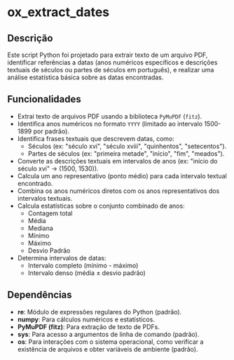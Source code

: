 # ox_extract_dates

## Descrição

Este script Python foi projetado para extrair texto de um arquivo PDF, identificar referências a datas (anos numéricos específicos e descrições textuais de séculos ou partes de séculos em português), e realizar uma análise estatística básica sobre as datas encontradas.

## Funcionalidades

* Extrai texto de arquivos PDF usando a biblioteca `PyMuPDF` (`fitz`).
* Identifica anos numéricos no formato `YYYY` (limitado ao intervalo 1500-1899 por padrão).
* Identifica frases textuais que descrevem datas, como:
    * Séculos (ex: "século xvi", "século xviii", "quinhentos", "setecentos").
    * Partes de séculos (ex: "primeira metade", "início", "fim", "meados").
* Converte as descrições textuais em intervalos de anos (ex: "início do século xvi" -> (1500, 1530)).
* Calcula um ano representativo (ponto médio) para cada intervalo textual encontrado.
* Combina os anos numéricos diretos com os anos representativos dos intervalos textuais.
* Calcula estatísticas sobre o conjunto combinado de anos:
    * Contagem total
    * Média
    * Mediana
    * Mínimo
    * Máximo
    * Desvio Padrão
* Determina intervalos de datas:
    * Intervalo completo (mínimo - máximo)
    * Intervalo denso (média ± desvio padrão)

## Dependências

* **re**: Módulo de expressões regulares do Python (padrão).
* **numpy**: Para cálculos numéricos e estatísticos.
* **PyMuPDF (fitz)**: Para extração de texto de PDFs.
* **sys**: Para acesso a argumentos de linha de comando (padrão).
* **os**: Para interações com o sistema operacional, como verificar a existência de arquivos e obter variáveis de ambiente (padrão).


